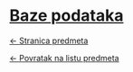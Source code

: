 # [Baze podataka](https://www.github.com/studosi-fer/BAZEPOD)
[<- Stranica predmeta](https://www.fer.unizg.hr/predmet/bazepod)

[<- Povratak na listu predmeta](https://www.github.com/studosi/FER)